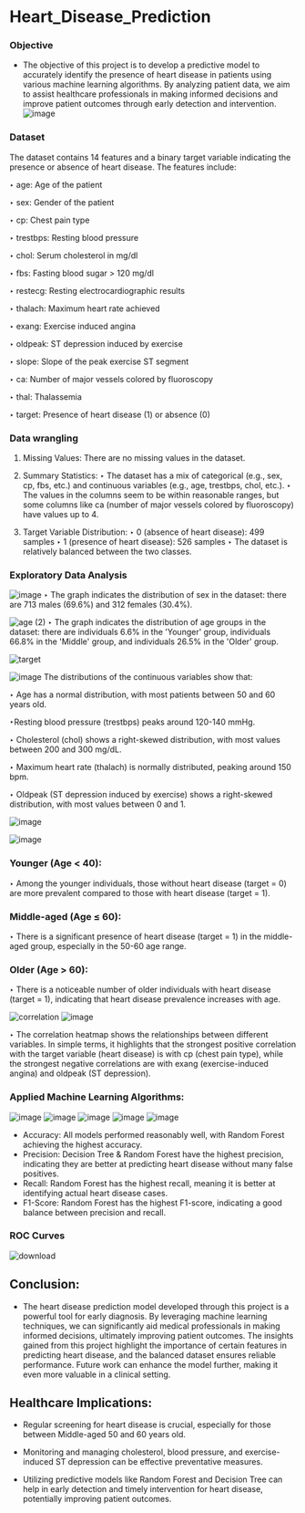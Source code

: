 # Heart_Disease_Prediction

### Objective
- The objective of this project is to develop a predictive model to accurately identify the presence of heart disease in patients using various machine learning algorithms. By analyzing patient data, we aim to assist healthcare professionals in making informed decisions and improve patient outcomes through early detection and intervention.![image](https://github.com/user-attachments/assets/a6d8ef2c-d52a-4cb3-a26e-edb3635bc9bf)

### Dataset

The dataset contains 14 features and a binary target variable indicating the presence or absence of heart disease. The features include:

‣ age: Age of the patient

‣ sex: Gender of the patient

‣ cp: Chest pain type

‣ trestbps: Resting blood pressure

‣ chol: Serum cholesterol in mg/dl

‣ fbs: Fasting blood sugar > 120 mg/dl

‣ restecg: Resting electrocardiographic results

‣ thalach: Maximum heart rate achieved

‣ exang: Exercise induced angina

‣ oldpeak: ST depression induced by exercise

‣ slope: Slope of the peak exercise ST segment

‣ ca: Number of major vessels colored by fluoroscopy

‣ thal: Thalassemia

‣ target: Presence of heart disease (1) or absence (0)

### Data wrangling

1. Missing Values: There are no missing values in the dataset. 

2. Summary Statistics: 
‣ The dataset has a mix of categorical (e.g., sex, cp, fbs, etc.) and continuous  variables
(e.g., age, trestbps, chol, etc.). 
‣ The values in the columns seem to be within reasonable ranges, but some columns like
ca (number of major vessels colored by fluoroscopy) have values up to 4.

3. Target Variable Distribution: 
‣ 0 (absence of heart disease): 499 samples 
‣ 1 (presence of heart disease): 526 samples 
‣ The dataset is relatively balanced between the two classes.

### Exploratory Data Analysis
![image](https://github.com/user-attachments/assets/1c3abbc8-72cd-4b9b-bc8a-249e1ce43413)
‣ The graph indicates the distribution of sex in the dataset: there are 713 males (69.6%) and 312 females (30.4%).

![age (2)](https://github.com/user-attachments/assets/825d9a7e-0c81-48ba-9601-913197691958)
‣  The graph indicates the distribution of age groups in the dataset: there are individuals 6.6% in the 'Younger' group, individuals 66.8% in the 'Middle' group, and individuals 26.5% in the 'Older' group.

![target](https://github.com/user-attachments/assets/9d41ba67-c596-4fa0-b4b0-3c673eb03e83)

![image](https://github.com/user-attachments/assets/8695e8d2-06cc-4efa-8413-422238a09cc2)
The distributions of the continuous variables show that:

‣ Age has a normal distribution, with most patients between 50 and 60 years old.

‣Resting blood pressure (trestbps) peaks around 120-140 mmHg.

‣ Cholesterol (chol) shows a right-skewed distribution, with most values between 200 and 300 mg/dL.

‣ Maximum heart rate (thalach) is normally distributed, peaking around 150 bpm.

‣ Oldpeak (ST depression induced by exercise) shows a right-skewed distribution, with most values
between 0 and 1.

![image](https://github.com/user-attachments/assets/704f11c0-67ce-4d5d-8c6f-6749e4efd455)

![image](https://github.com/user-attachments/assets/1c234afb-0954-467a-b566-1bca7adb4f30)
### Younger (Age < 40):
‣ Among the younger individuals, those without heart disease (target = 0) are more prevalent compared to those with heart disease (target = 1).

### Middle-aged (Age ≤ 60):
‣ There is a significant presence of heart disease (target = 1) in the middle-aged group, especially in the 50-60 age range. 

### Older (Age > 60):
‣ There is a noticeable number of older individuals with heart disease (target = 1), indicating that heart disease prevalence increases with age.

![correlation](https://github.com/user-attachments/assets/d131e95f-2cef-4ae4-beaf-62f5bb25a639)
![image](https://github.com/user-attachments/assets/58a0b1bc-a0ca-4c3c-a7c4-cd4adbeddf90)

‣ The correlation heatmap shows the relationships between different variables. In simple terms, it highlights that the strongest positive correlation with the target variable (heart disease) is with cp (chest pain type), while the strongest negative correlations are with exang (exercise-induced angina) and oldpeak (ST depression).

### Applied Machine Learning Algorithms:

![image](https://github.com/user-attachments/assets/5aea6044-c939-4941-8b1f-8e13c3d8f451)
![image](https://github.com/user-attachments/assets/f50d938e-7df6-446b-9c2f-8aee404c08c3)
![image](https://github.com/user-attachments/assets/14b3459e-5c01-4206-967b-3c731edf885f)
![image](https://github.com/user-attachments/assets/a4295d5c-3ad7-4c41-8d93-d528287e0263)
![image](https://github.com/user-attachments/assets/60f72dc4-b900-420f-beb2-dc7568176854)

* Accuracy: All models performed reasonably well, with Random Forest achieving the highest accuracy.
* Precision: Decision Tree & Random Forest have the highest precision, indicating they are better at predicting heart disease without many false positives.
* Recall: Random Forest has the highest recall, meaning it is better at identifying actual heart disease cases.
* F1-Score: Random Forest has the highest F1-score, indicating a good balance between precision and recall.
### ROC Curves
![download](https://github.com/user-attachments/assets/07c8b498-050a-4158-a0a7-a539d6542b88)

## **Conclusion:**

  * The heart disease prediction model developed through this project is a powerful tool for early diagnosis. By leveraging machine learning techniques, we can significantly aid medical professionals in making informed decisions, ultimately improving patient outcomes. The insights gained from this project highlight the importance of certain features in predicting heart disease, and the balanced dataset ensures reliable performance. Future work can enhance the model further, making it even more valuable in a clinical setting.

## **Healthcare Implications:**

  *  Regular screening for heart disease is crucial, especially for those between Middle-aged 50 and 60 years old.

  *  Monitoring and managing cholesterol, blood pressure, and exercise-induced ST depression can be effective preventative measures.

  *  Utilizing predictive models like Random Forest and Decision Tree can help in early detection and timely intervention for heart disease, potentially improving patient outcomes.
